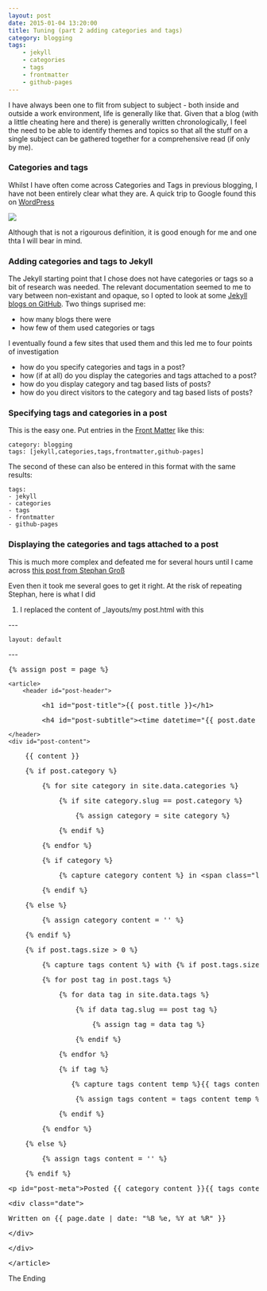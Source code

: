 ```yaml
---
layout: post
date: 2015-01-04 13:20:00
title: Tuning (part 2 adding categories and tags)
category: blogging
tags: 
    - jekyll
    - categories
    - tags
    - frontmatter
    - github-pages
---
```

I have always been one to flit from subject to subject - both inside and outside a work environment, life is generally like that. Given that a blog (with a little cheating here and there) is generally written chronologically, I feel the need to be able to identify themes and topics so that all the stuff on a single subject can be gathered together for a comprehensive read (if only by me).

### Categories and tags
Whilst I have often come across Categories and Tags in previous blogging, I have not been entirely clear what they are.  A quick trip to Google found this on [WordPress](http://en.support.wordpress.com/posts/categories-vs-tags/)

<img src='http://en.support.files.wordpress.com/2010/10/categories-versus-tags.png?w=460&h=189' />

Although that is not a rigourous definition, it is good enough for me and one thta I will bear in mind.

### Adding categories and tags to Jekyll
The Jekyll starting point that I chose does not have categories or tags so a bit of research was needed.  The relevant documentation seemed to me to vary between non-existant and opaque, so I opted to look at some [Jekyll blogs on GitHub](https://github.com/jekyll/jekyll/wiki/sites).   Two things suprised me:

- how many blogs there were
- how few of them used categories or tags

I eventually found a few sites that used them and this led me to four points of investigation

- how do you specify categories and tags in a post?
- how (if at all) do you display the categories and tags attached to a post?
- how do you display category and tag based lists of posts?
- how do you direct visitors to the category and tag based lists of posts?

### Specifying tags and categories in a post
This is the easy one.  Put entries in the [Front Matter](http://jekyllrb.com/docs/frontmatter/) like this:
    
    category: blogging
    tags: [jekyll,categories,tags,frontmatter,github-pages]
    
The second of these can also be entered in this format with the same results:

    tags: 
    - jekyll
    - categories
    - tags
    - frontmatter
    - github-pages

### Displaying the categories and tags attached to a post
This is much more complex and defeated me for several hours until I came across [this post from Stephan Groß](http://www.minddust.com/post/tags-and-categories-on-github-pages/)

Even then it took me several goes to get it right.  At the risk of repeating Stephan, here is what I did

1. I replaced the content of _layouts/my post.html with this
 
<div class="falseCode">&#x002d;--</div>

    layout: default
    
<div class="falseCode">&#x002d;--</div>

<div class="falseCode"><pre>&#x007b;% assign post = page %&#x007d;</pre></div>

    <article>
        <header id="post-header">
        
<div class="falseCode"><pre>        &lt;h1 id="post-title"&gt;&#x007b;&#x007b; post.title &#x007d;&#x007d;&lt;/h1&gt;</pre></div>
<div class="falseCode"><pre>        &lt;h4 id="post-subtitle"&gt;&lt;time datetime="&#x007b;&#x007b; post.date | date_to_xmlschema &#x007d;&#x007d;"&gt;&lt;/time&gt;&lt;/h4&gt; </pre></div>   

    </header>
    <div id="post-content">

<div class="falseCode"><pre>    &#x007b;&#x007b; content &#x007d;&#x007d;</pre></div>
<div class="falseCode"><pre>    &#x007b;% if post.category %&#x007d;</pre></div>
<div class="falseCode"><pre>        &#x007b;% for site_category in site.data.categories %&#x007d;</pre></div>
<div class="falseCode"><pre>            &#x007b;% if site_category.slug == post.category %&#x007d;</pre></div>
<div class="falseCode"><pre>                &#x007b;% assign category = site_category %&#x007d;</pre></div>
<div class="falseCode"><pre>            &#x007b;% endif %&#x007d;</pre></div>
<div class="falseCode"><pre>        &#x007b;% endfor %&#x007d;</pre></div>
<div class="falseCode"><pre>        &#x007b;% if category %&#x007d;</pre></div>
<div class="falseCode"><pre>            &#x007b;% capture category_content %&#x007d; in &lt;span class="label" style="background-color:&#x007b;&#x007b; category.color &#x007d;&#x007d;"&gt;&lt;a href="/blog/category/&#x007b;&#x007b; category.slug &#x007d;&#x007d;/"&gt;&#x007b;&#x007b; category.name &#x007d;&#x007d;&lt;/a&gt;&lt;/span&gt;&#x007b;% endcapture %&#x007d;</pre></div>
<div class="falseCode"><pre>        &#x007b;% endif %&#x007d;</pre></div>
<div class="falseCode"><pre>    &#x007b;% else %&#x007d;</pre></div>
<div class="falseCode"><pre>        &#x007b;% assign category_content = '' %&#x007d;</pre></div>
<div class="falseCode"><pre>    &#x007b;% endif %&#x007d;</pre></div>
<div class="falseCode"><pre>    &#x007b;% if post.tags.size > 0 %&#x007d;</pre></div>
<div class="falseCode"><pre>        &#x007b;% capture tags_content %&#x007d; with &#x007b;% if post.tags.size == 1 %&#x007d;<i class="fa fa-tag"></i>&#x007b;% else %&#x007d;&lt;i class="fa fa-tags"&gt;&lt;/i&gt;&#x007b;% endif %&#x007d;: &#x007b;% endcapture %&#x007d;</pre></div>
<div class="falseCode"><pre>        &#x007b;% for post_tag in post.tags %&#x007d;</pre></div>
<div class="falseCode"><pre>            &#x007b;% for data_tag in site.data.tags %&#x007d;</pre></div>
<div class="falseCode"><pre>                &#x007b;% if data_tag.slug == post_tag %&#x007d;</pre></div>
<div class="falseCode"><pre>                    &#x007b;% assign tag = data_tag %&#x007d;</pre></div>
<div class="falseCode"><pre>                &#x007b;% endif %&#x007d;</pre></div>
<div class="falseCode"><pre>            &#x007b;% endfor %&#x007d;</pre></div>
<div class="falseCode"><pre>            &#x007b;% if tag %&#x007d;</pre></div>
<div class="falseCode"><pre>               &#x007b;% capture tags_content_temp %&#x007d;&#x007b;&#x007b; tags_content &#x007b;&#x007b;&lt;a href="/blog/tag/&#x007b;&#x007b; tag.slug }}/"&gt;&#x007b;&#x007b; tag.name &#x007d;&#x007d;&lt;/a&gt;&#x007b;% if forloop.last == false %&#x007d;, &#x007b;% endif %&#x007d;&#x007b;% endcapture %&#x007d;</pre></div>
<div class="falseCode"><pre>                &#x007b;% assign tags_content = tags_content_temp %&#x007d;</pre></div>
<div class="falseCode"><pre>            &#x007b;% endif %&#x007d;</pre></div>
<div class="falseCode"><pre>        &#x007b;% endfor %&#x007d;</pre></div>
<div class="falseCode"><pre>    &#x007b;% else %&#x007d;</pre></div>
<div class="falseCode"><pre>        &#x007b;% assign tags_content = '' %&#x007d;</pre></div>
<div class="falseCode"><pre>    &#x007b;% endif %&#x007d;</pre></div>
<div class="falseCode"><pre>&lt;p id="post-meta"&gt;Posted &#x007b;&#x007b; category_content &#x007d;&#x007d;&#x007b;&#x007b; tags_content &#x007d;&#x007d;&lt;/p&gt;</pre></div>
<div class="falseCode"><pre>&lt;div class="date"&gt;</pre></div>
<div class="falseCode"><pre>Written on &#x007b;&#x007b; page.date | date: "%B %e, %Y at %R" &#x007d;&#x007d;</pre></div>
<div class="falseCode"><pre>&lt;/div&gt;</pre></div>
<div class="falseCode"><pre>&lt;/div&gt;</pre></div>
<div class="falseCode"><pre>&lt;/article&gt;</pre></div>


The Ending
